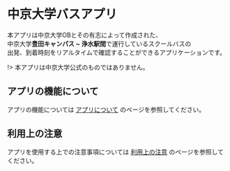 # 中京大学バスアプリ

本アプリは中京大学OBとその有志によって作成された、  
中京大学**豊田キャンパス ~ 浄水駅間**で運行しているスクールバスの  
出発、到着時刻をリアルタイムで確認することができるアプリケーションです。

!> 本アプリは中京大学公式のものではありません。

## アプリの機能について
アプリの機能については [アプリについて](about.md) のページを参照してください。

## 利用上の注意
アプリを使用する上での注意事項については [利用上の注意](precautions.md) のページを参照してください。